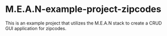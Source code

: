 # M.E.A.N-example-project-zipcodes
This is an example project that utilizes the M.E.A.N stack to create a CRUD GUI application for zipcodes.

